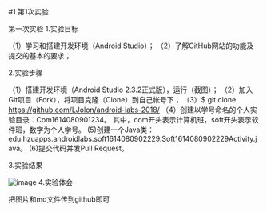 #1 第1次实验

第一次实验
1.实验目标

（1）学习和搭建开发环境（Android Studio）； （2）了解GitHub网站的功能及提交的基本的要求；

2.实验步骤

（1）搭建开发环境（Android Studio 2.3.2正式版），运行（截图）； （2）加入Git项目（Fork），将项目克隆（Clone）到自己帐号下； （3）$ git clone https://github.com/LJolon/android-labs-2018/ （4）创建以学号命名的个人实验目录：Com1614080901234。 其中，com开头表示计算机班，soft开头表示软件班，数字为个人学号。 (5)创建一个Java类：edu.hzuapps.androidlabs.soft1614080902229.Soft1614080902229Activity.java。 (6)提交代码并发Pull Request。

3.实验结果

![image](https://github.com/henyiwu/android-labs-2018/blob/master/com1614080901234/Com1614080901234.png?raw=true)
4.实验体会

把图片和md文件传到github即可